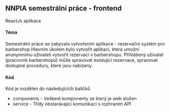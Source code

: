 ## NNPIA semestrální práce - frontend

ReactJs aplikace

#### Téma
Semestrální práce se zabývala vytvořením aplikace - rezervační systém pro barbershop
Hlavním úkolem bylo vytvořit aplikaci, která umožní anonymnímu uživateli vytvořit rezervaci v barbershopu.
Přihlášený uživatel (pracovník barbershopu) může spravovat existující rezervace, spravovat dostupné procedury, které jsou nabízeny.

#### Kód
Kód je rozdělen do následujících balíčků
- components - Veškeré komponenty ze který je web složen
- service - Třídy obstarávající komunikaci s rozhraním API